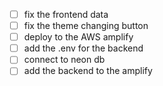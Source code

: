 - [ ] fix the frontend data
- [ ] fix the theme changing button
- [ ] deploy to the AWS amplify
- [ ] add the .env for the backend
- [ ] connect to neon db
- [ ] add the backend to the amplify
